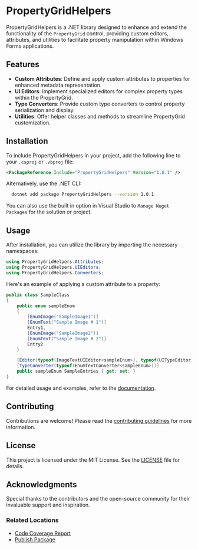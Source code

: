 # PropertyGridHelpers

PropertyGridHelpers is a .NET library designed to enhance and extend the functionality of the `PropertyGrid` control, providing custom editors, attributes, 
and utilities to facilitate property manipulation within Windows Forms applications.

## Features

- **Custom Attributes**: Define and apply custom attributes to properties for enhanced metadata representation.
- **UI Editors**: Implement specialized editors for complex property types within the PropertyGrid.
- **Type Converters**: Provide custom type converters to control property serialization and display.
- **Utilities**: Offer helper classes and methods to streamline PropertyGrid customization.

## Installation

To include PropertyGridHelpers in your project, add the following line to your `.csproj` or `.vbproj` file:

```xml
<PackageReference Include="PropertyGridHelpers" Version="1.0.1" />
```

Alternatively, use the .NET CLI:
```bash
  dotnet add package PropertyGridHelpers --version 1.0.1
```

You can also use the built in option in Visual Studio to ```Manage Nuget Packages``` for the solution or project.

## Usage
After installation, you can utilize the library by importing the necessary namespaces:

```csharp
using PropertyGridHelpers.Attributes;
using PropertyGridHelpers.UIEditors;
using PropertyGridHelpers.Converters;
```

Here's an example of applying a custom attribute to a property:

```csharp
public class SampleClass
{
    public enum sampleEnum
    {
        [EnumImage("SampleImage1")]
        [EnumText("Sample Image # 1")]
        Entry1,
        [EnumImage("SampleImage2")]
        [EnumText("Sample Image # 2")]
        Entry2
    }

    [Editor(typeof(ImageTextUIEditor<sampleEnum>), typeof(UITypeEditor))]
    [TypeConverter(typeof(EnumTextConverter<sampleEnum>))]
    public sampleEnum SampleEntries { get; set; }
}
```

For detailed usage and examples, refer to the [documentation](https://github.com/dparvin/PropertyGridHelpers/wiki).

## Contributing
Contributions are welcome! Please read the [contributing guidelines](https://github.com/dparvin/PropertyGridHelpers/blob/main/CONTRIBUTING.md) for more information.

## License
This project is licensed under the MIT License. See the [LICENSE](https://github.com/dparvin/PropertyGridHelpers/blob/main/LICENSE) file for details.

## Acknowledgments
Special thanks to the contributors and the open-source community for their invaluable support and inspiration.

### Related Locations
* [Code Coverage Report](https://dparvin.github.io/PropertyGridHelpers/)
* [Publish Package](https://www.nuget.org/packages/PropertyGridHelpers)
